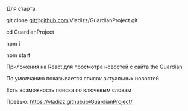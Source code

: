 Для старта:

git clone git@github.com:Vladizz/GuardianProject.git 

cd GuardianProject

npm i

npm start

Приложения на React для просмотра новостей с сайта the Guardian 

По умолчанию показывается список актуальных новостей 

Есть возможность поиска по ключевым словам

Превью: https://vladizz.github.io/GuardianProject/
